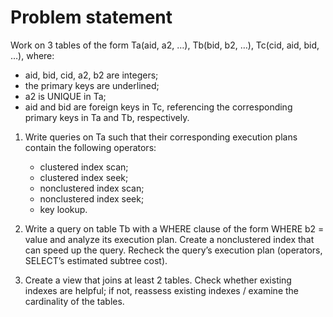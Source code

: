 # Problem statement

Work on 3 tables of the form Ta(aid, a2, …), Tb(bid, b2, …), Tc(cid, aid, bid, …), where:

* aid, bid, cid, a2, b2 are integers;
* the primary keys are underlined;
* a2 is UNIQUE in Ta;
* aid and bid are foreign keys in Tc, referencing the corresponding primary keys in Ta and Tb, respectively.

1. Write queries on Ta such that their corresponding execution plans contain the following operators:

    * clustered index scan;
    * clustered index seek;
    * nonclustered index scan;
    * nonclustered index seek;
    * key lookup.

2. Write a query on table Tb with a WHERE clause of the form WHERE b2 = value and analyze its execution plan. Create a nonclustered index that can speed up the query. Recheck the query’s execution plan (operators, SELECT’s estimated subtree cost).

3. Create a view that joins at least 2 tables. Check whether existing indexes are helpful; if not, reassess existing indexes / examine the cardinality of the tables.